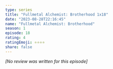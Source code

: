 ```yaml
---
type: series
title: "Fullmetal Alchemist: Brotherhood 1x18"
date: "2023-08-28T22:16:45"
name: "Fullmetal Alchemist: Brotherhood"
season: 1
episode: 18
rating: 4
ratingEmoji: ⭐️⭐️⭐️⭐️
share: false
---
```


*[No review was written for this episode]*
